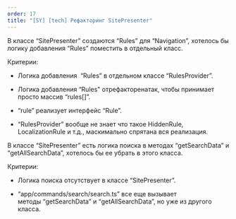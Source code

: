 ```yaml
---
order: 17
title: "[SY] [tech] Рефакторинг SitePresenter"
---
```


В классе “SitePresenter” создаются “Rules” для “Navigation”, хотелось бы логику добавления “Rules” поместить в отдельный класс.

Критерии:

-  Логика добавления  “Rules” в отдельном классе “RulesProvider”.

-  Логика добавления “Rules" отрефакторенатак, чтобы принимает просто массив “rules\[\]”.

-  “rule” реализует интерфейс “Rule”.

-  “RulesProvider” вообще не знает что такое HiddenRule, LocalizationRule и т.д., маскимально спрятана вся реализация.



В классе “SitePresenter” есть логика поиска в методах “getSearchData” и “getAllSearchData”, хотелось бы ее убрать в этого класса.

Критерии:

-  Логика поиска отсутствует в классе “SitePresenter”.

-  “app/commands/search/search.ts” все еще вызывает методы “getSearchData” и “getAllSearchData”, но уже из другого класса.